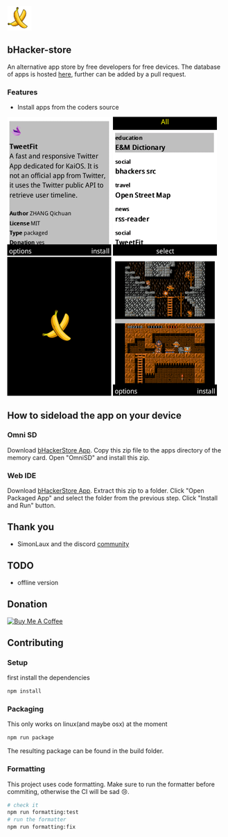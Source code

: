 ![logo](/images/logo.png)

## bHacker-store

An alternative app store by free developers for free devices.
The database of apps is hosted [here](https://gitlab.com/banana-hackers/store-db/-/tree/master), further can be added by a pull request.

### Features

- Install apps from the coders source

![image-1](/images/image-1.png)
![image-2](/images/image-2.png)
![image-3](/images/image-3.png)
![image-4](/images/image-4.png)

## How to sideload the app on your device

### Omni SD

Download [bHackerStore App](https://github.com/strukturart/bHacker-store/releases/latest).
Copy this zip file to the apps directory of the memory card.
Open "OmniSD" and install this zip.

### Web IDE

Download [bHackerStore App](https://github.com/strukturart/bHacker-store/releases/latest).
Extract this zip to a folder.
Click "Open Packaged App" and select the folder from the previous step.
Click "Install and Run" button.

## Thank you

- SimonLaux and the discord [community](https://discord.gg/t2CBPb)

## TODO

 - offline version

## Donation

<a href="https://www.buymeacoffee.com/vj6Q8lR" target="_blank"><img src="https://cdn.buymeacoffee.com/buttons/lato-orange.png" alt="Buy Me A Coffee" style="height: 25px !important;width: 108px !important;" ></a>

## Contributing

### Setup

first install the dependencies

```sh
npm install
```

### Packaging

This only works on linux(and maybe osx) at the moment

```sh
npm run package
```

The resulting package can be found in the build folder.

### Formatting

This project uses code formatting. Make sure to run the formatter before commiting, otherwise the CI will be sad 😢.

```sh
# check it
npm run formatting:test
# run the formatter
npm run formatting:fix
```
